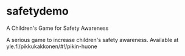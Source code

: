 # safetydemo
A Children's Game for Safety Awareness

A serious game to increase children's safety awareness. Available at yle.fi/pikkukakkonen/#!/pikin-huone

